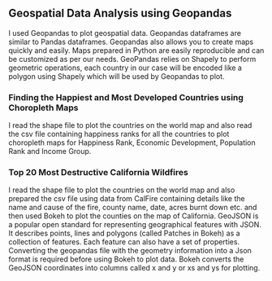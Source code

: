 ## Geospatial Data Analysis using Geopandas

I used Geopandas to plot geospatial data. Geopandas dataframes are similar to Pandas dataframes. Geopandas also allows you to create maps quickly and easily. Maps prepared in Python are easily reproducible and can be customized as per our needs. GeoPandas relies on Shapely to perform geometric operations, each country in our case will be encoded like a polygon using Shapely which will be used by Geopandas to plot.

### Finding the Happiest and Most Developed Countries using Choropleth Maps
I read the shape file to plot the countries on the world map and also read the csv file containing happiness ranks for all the countries to plot choropleth maps for Happiness Rank, Economic Development, Population Rank and Income Group. 

### Top 20 Most Destructive California Wildfires
I read the shape file to plot the countries on the world map and also prepared the csv file using data from CalFire containing details like the name and cause of the fire, county name, date, acres burnt down etc. and then used Bokeh to plot the counties on the map of California.
GeoJSON is a popular open standard for representing geographical features with JSON. It describes points, lines and polygons (called Patches in Bokeh) as a collection of features. Each feature can also have a set of properties. Converting the geopandas file with the geometry information into a Json format is required before using Bokeh to plot data. Bokeh converts the GeoJSON coordinates into columns called x and y or xs and ys for plotting.
